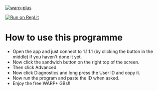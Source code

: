 [![warp-plus](https://github-readme-stats.vercel.app/api/pin/?username=hello2himel&repo=warp-plus-unlocker&theme=dark)](https://github.com/hello2himel/warp-plus-unlocker)<br/>

[![Run on Repl.it](https://repl.it/badge/github/hello2himel/warp-plus-unlocker)]([https://repl.it/github/hello2himel/warp-plus-unlocker](https://replit.com/@hello2himel/warp-plus-unlocker?v=1))

# How to use this programme
  - Open the app and just connect to 1.1.1.1 (by clicking the button in the middle) if you haven't done it yet.
  - Now click the sandwich button on the right top of the screen.
  - Then click Advanced.
  - Now click Diagnostics and long press the User ID and copy it.
  - Now run the program and paste the ID when asked.
  - Enjoy the free WARP+ GBs!!

